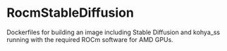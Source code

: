 # RocmStableDiffusion
Dockerfiles for building an image including Stable Diffusion and kohya_ss running with the required ROCm software for AMD GPUs.
